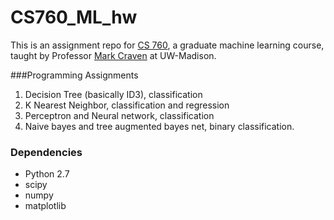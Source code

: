 # CS760_ML_hw
This is an assignment repo for <a href = "https://www.biostat.wisc.edu/~craven/cs760/index.html">CS 760</a>, a graduate  machine learning course, taught by Professor <a href = "https://www.biostat.wisc.edu/~craven/">Mark Craven</a> at UW-Madison. 


###Programming Assignments
1. Decision Tree (basically ID3), classification 
2. K Nearest Neighbor, classification and regression 
3. Perceptron and Neural network, classification  
4. Naive bayes and tree augmented bayes net, binary classification. 

### Dependencies 
* Python 2.7 
 * scipy 
 * numpy 
 * matplotlib 
